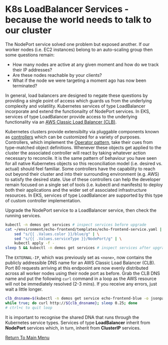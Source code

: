 # K8s LoadBalancer Services - because the world needs to talk to our cluster

The NodePort service solved one problem but exposed another.
If our worker nodes (i.e. EC2 instances) belong to an auto-scaling group then some questions remain:

- How many nodes are active at any given moment and how do we track their IP addresses?
- Are these nodes reachable by your clients?
- What if the node we were targeting a moment ago has now been terminated?

In general, load balancers are designed to negate these questions by providing a single point of access which guards us from the underlying complexity and volatility.
Kubernetes services of type LoadBalancer incorporate and extend the functionailty of NodePort services.
In EKS, services of type LoadBalancer provide access to the underlying functionality via an [AWS Classic Load Balancer (CLB)](https://aws.amazon.com/elasticloadbalancing/classic-load-balancer).

Kubernetes clusters provide extensibilty via pluggable components known as [controllers](https://kubernetes.io/docs/concepts/architecture/controller/) which can be customized for a variety of purposes.
Controllers, which implement the [Operator pattern](https://kubernetes.io/docs/concepts/extend-kubernetes/operator/), take their cues from type-matched object definitions.
Whenever these objects get applied to the cluster the associated controller will react by taking whatever action necessary to reconcile.
It is the same pattern of behaviour you have seen for all native Kubernetes objects so this reconciliation model (i.e. desired vs. actual) should feel familiar.
Some controllers have the capability to reach out beyond their cluster and into their surrounding environment (e.g. AWS) to satisfy the desired state.
Use of these controllers can help the developer remain focused on a single set of tools (i.e. kubectl and manifests) to deploy both their applications and the wider set of associated infrastructure resources.
In EKS, services of type LoadBalancer are supported by this type of custom controller implementation.

Upgrade the NodePort service to a LoadBalancer service, then check the running services.
```bash
kubectl -n demos get services # inspect services before upgrade
cat ~/environment/echo-frontend/templates/echo-frontend-service.yaml | \
    sed "s/{{ .Values.color }}/blue/g" | \
    sed "s/{{ .Values.serviceType }}/NodePort/g" | \
    kubectl apply -f -
sleep 5 && kubectl -n demos get services # inspect services after upgrade
```

The `EXTERNAL-IP`, which was previously set as `<none>`, now contains the publicly addressible DNS name for an AWS Classic Load Balancer (CLB).
Port 80 requests arriving at this endpooint are now evenly distributed across all worker nodes using their node port as before.
Grab the CLB DNS name and put the following `curl` command in a loop as the AWS resource will not be immediately resolved (2-3 mins).
If you receive any errors, just wait a little longer.
```bash
clb_dnsname=$(kubectl -n demos get service echo-frontend-blue -o jsonpath='{.status.loadBalancer.ingress[0].hostname}')
while true; do curl http://${clb_dnsname}; sleep 0.25; done
# ctrl+c to quit loop
```

It is important to recognise the shared DNA that runs through the Kubernetes service types.
Services of type **LoadBalancer** inherit from **NodePort** services which, in turn, inherit from **ClusterIP** services.

[Return To Main Menu](/README.md)
